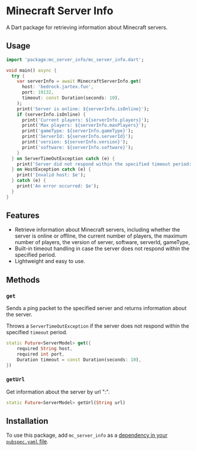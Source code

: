 # Minecraft Server Info

A Dart package for retrieving information about Minecraft servers.

## Usage

```dart
import 'package:mc_server_info/mc_server_info.dart';

void main() async {
  try {
    var serverInfo = await MinecraftServerInfo.get(
      host: 'bedrock.jartex.fun',
      port: 19132,
      timeout: const Duration(seconds: 10),
    );
    print('Server is online: ${serverInfo.isOnline}');
    if (serverInfo.isOnline) {
      print('Current players: ${serverInfo.players}');
      print('Max players: ${serverInfo.maxPlayers}');
      print('gameType: ${serverInfo.gameType}');
      print('ServerId: ${serverInfo.serverId}');
      print('version: ${serverInfo.version}');
      print('software: ${serverInfo.software}');
    }
  } on ServerTimeOutException catch (e) {
    print('Server did not respond within the specified timeout period: $e');
  } on HostException catch (e) {
    print('Invalid host: $e');
  } catch (e) {
    print('An error occurred: $e');
  }
}

```

## Features

- Retrieve information about Minecraft servers, including whether the server is online or offline, the current number of players, the maximum number of players, the version of server, software, serverId, gameType,
- Built-in timeout handling in case the server does not respond within the specified period.
- Lightweight and easy to use.

## Methods

### `get`

Sends a ping packet to the specified server and returns information about the server.

Throws a `ServerTimeOutException` if the server does not respond within the specified `timeout` period.

```dart
static Future<ServerModel> get({
    required String host,
    required int port,
    Duration timeout = const Duration(seconds: 10),
})
```

### `getUrl`

Get information about the server by url "<host>:<port>".

```dart
static Future<ServerModel> getUrl(String url)
```

## Installation

To use this package, add `mc_server_info` as a [dependency in your `pubspec.yaml` file](https://flutter.dev/docs/development/packages-and-plugins/using-packages).